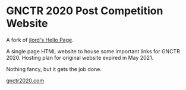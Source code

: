 # GNCTR 2020 Post Competition Website

A fork of [jlord's Hello Page](https://github.com/jlord/hello).

A single page HTML website to house some important links for GNCTR 2020. Hosting plan for original website expired in May 2021.

Nothing fancy, but it gets the job done.

[gnctr2020.com](www.gnctr2020.com)